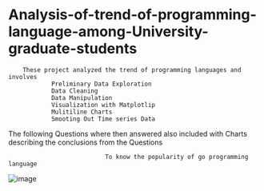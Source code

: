 # Analysis-of-trend-of-programming-language-among-University-graduate-students

        These project analyzed the trend of programming languages and involves 
                Preliminary Data Exploration 
                Data Cleaning
                Data Manipulation
                Visualization with Matplotlip
                Mulitiline Charts
                Smooting Out Time series Data
        
     
        
  The following Questions where then answered also included with Charts describing the conclusions from the Questions
                               
                               
                               To know the popularity of go programming language
                               
![image](https://user-images.githubusercontent.com/64482231/185468041-10db582e-9b3a-4067-8020-cd7b3cbebffd.png)

